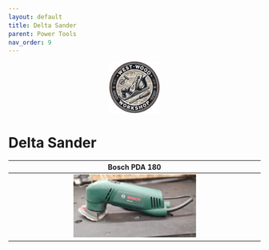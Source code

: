 ```yaml
---
layout: default
title: Delta Sander
parent: Power Tools
nav_order: 9
---
```


<p align="center"> <img src="../media/www_logo.png" width="20%" height="20%"/> </p>

# Delta Sander


|                                                          Bosch PDA 180                                                           |
|:--------------------------------------------------------------------------------------------------------------------------------:|
| [<img alt="image" height="25%" src="/media/Bosch_PDA_180.jpg" width="50%"/>](https://garlatti.github.io/media/Bosch_PDA_180.jpg) | 